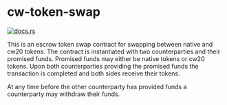 # cw-token-swap

[![docs.rs](https://img.shields.io/docsrs/cw-token-swap)](https://docs.rs/cw-token-swap/latest/cw_token_swap/)

This is an escrow token swap contract for swapping between native and
cw20 tokens. The contract is instantiated with two counterparties and
their promised funds. Promised funds may either be native tokens or
cw20 tokens. Upon both counterparties providing the promised funds the
transaction is completed and both sides receive their tokens.

At any time before the other counterparty has provided funds a
counterparty may withdraw their funds.

